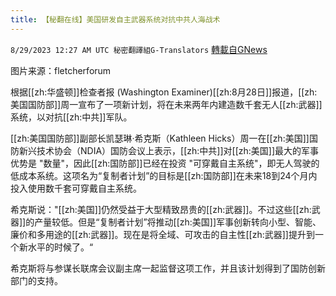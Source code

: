 ```yaml
---
title: 【秘翻在线】美国研发自主武器系统对抗中共人海战术
---
```

`8/29/2023 12:27 AM UTC 秘密翻譯組G-Translators` [轉載自GNews](https://gnews.org/articles/1612376)

图片来源：fletcherforum

根据[[zh:华盛顿]]检查者报 (Washington Examiner)[[zh:8月28日]]报道，[[zh:美国国防部]]周一宣布了一项新计划，将在未来两年内建造数千套无人[[zh:武器]]系统，以对抗[[zh:中共]]军队。

[[zh:美国国防部]]副部长凯瑟琳·希克斯（Kathleen Hicks）周一在[[zh:美国]]国防新兴技术协会（NDIA）国防会议上表示，[[zh:中共]]对[[zh:美国]]最大的军事优势是 "数量"，因此[[zh:国防部]]已经在投资 "可穿戴自主系统"，即无人驾驶的低成本系统。这项名为“复制者计划”的目标是[[zh:国防部]]在未来18到24个月内投入使用数千套可穿戴自主系统。

希克斯说："[[zh:美国]]仍然受益于大型精致昂贵的[[zh:武器]]。不过这些[[zh:武器]]的产量较低。但是“复制者计划”将推动[[zh:美国]]军事创新转向小型、智能、廉价和多用途的[[zh:武器]]。现在是将全域、可攻击的自主性[[zh:武器]]提升到一个新水平的时候了。“

希克斯将与参谋长联席会议副主席一起监督这项工作，并且该计划得到了国防创新部门的支持。
